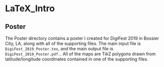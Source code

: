 # LaTeX_Intro
## Poster
The Poster directory contains a poster I created for DigiFest 2019 in Bossier City, LA, along with all of the supporting files.  The main input file is `DigiFest_2019_Poster.tex`, and the main output file is `DigiFest_2019_Poster.pdf.`.  All of the maps are Ti*k*Z polygons drawn from latitude/longitude coordinates contained in one of the supporting files.  